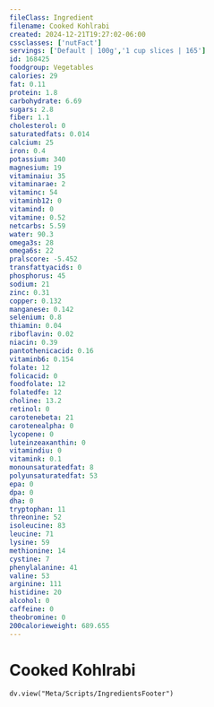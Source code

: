 ```yaml
---
fileClass: Ingredient
filename: Cooked Kohlrabi
created: 2024-12-21T19:27:02-06:00
cssclasses: ['nutFact']
servings: ['Default | 100g','1 cup slices | 165']
id: 168425
foodgroup: Vegetables
calories: 29
fat: 0.11
protein: 1.8
carbohydrate: 6.69
sugars: 2.8
fiber: 1.1
cholesterol: 0
saturatedfats: 0.014
calcium: 25
iron: 0.4
potassium: 340
magnesium: 19
vitaminaiu: 35
vitaminarae: 2
vitaminc: 54
vitaminb12: 0
vitamind: 0
vitamine: 0.52
netcarbs: 5.59
water: 90.3
omega3s: 28
omega6s: 22
pralscore: -5.452
transfattyacids: 0
phosphorus: 45
sodium: 21
zinc: 0.31
copper: 0.132
manganese: 0.142
selenium: 0.8
thiamin: 0.04
riboflavin: 0.02
niacin: 0.39
pantothenicacid: 0.16
vitaminb6: 0.154
folate: 12
folicacid: 0
foodfolate: 12
folatedfe: 12
choline: 13.2
retinol: 0
carotenebeta: 21
carotenealpha: 0
lycopene: 0
luteinzeaxanthin: 0
vitamindiu: 0
vitamink: 0.1
monounsaturatedfat: 8
polyunsaturatedfat: 53
epa: 0
dpa: 0
dha: 0
tryptophan: 11
threonine: 52
isoleucine: 83
leucine: 71
lysine: 59
methionine: 14
cystine: 7
phenylalanine: 41
valine: 53
arginine: 111
histidine: 20
alcohol: 0
caffeine: 0
theobromine: 0
200calorieweight: 689.655
---
```


# Cooked Kohlrabi

```dataviewjs
dv.view("Meta/Scripts/IngredientsFooter")
```